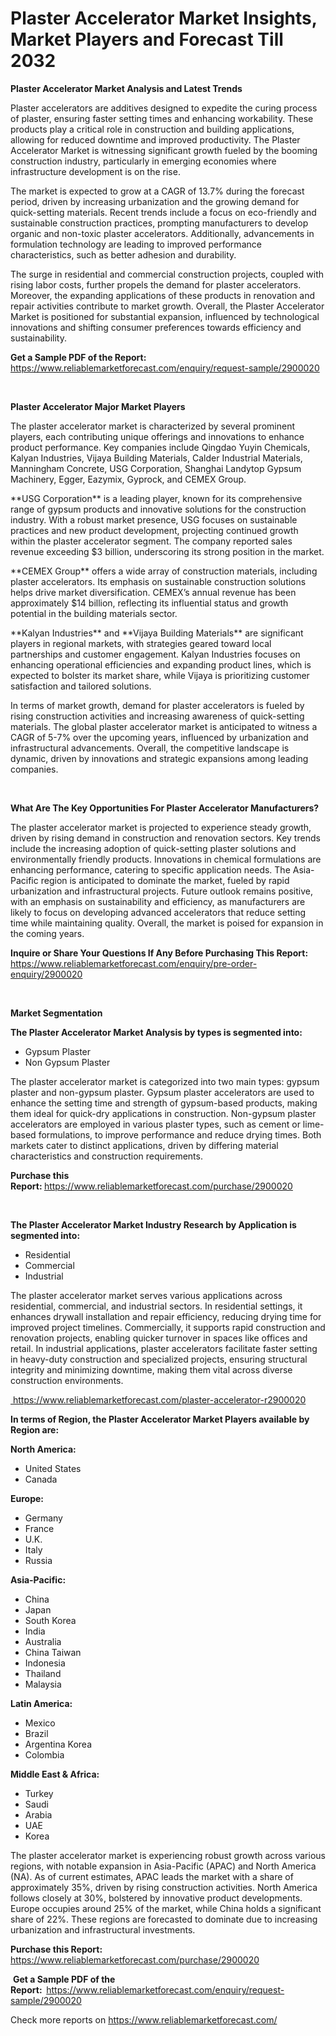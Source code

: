 <p><h1>Plaster Accelerator Market Insights, Market Players and Forecast Till 2032</h1></p><p><strong>Plaster Accelerator Market Analysis and Latest Trends</strong></p>
<p><p>Plaster accelerators are additives designed to expedite the curing process of plaster, ensuring faster setting times and enhancing workability. These products play a critical role in construction and building applications, allowing for reduced downtime and improved productivity. The Plaster Accelerator Market is witnessing significant growth fueled by the booming construction industry, particularly in emerging economies where infrastructure development is on the rise.</p><p>The market is expected to grow at a CAGR of 13.7% during the forecast period, driven by increasing urbanization and the growing demand for quick-setting materials. Recent trends include a focus on eco-friendly and sustainable construction practices, prompting manufacturers to develop organic and non-toxic plaster accelerators. Additionally, advancements in formulation technology are leading to improved performance characteristics, such as better adhesion and durability.</p><p>The surge in residential and commercial construction projects, coupled with rising labor costs, further propels the demand for plaster accelerators. Moreover, the expanding applications of these products in renovation and repair activities contribute to market growth. Overall, the Plaster Accelerator Market is positioned for substantial expansion, influenced by technological innovations and shifting consumer preferences towards efficiency and sustainability.</p></p>
<p><strong>Get a Sample PDF of the Report:&nbsp;</strong> <a href="https://www.reliablemarketforecast.com/enquiry/request-sample/2900020?utm_campaign=3130&utm_medium=2&utm_source=Github&utm_content=ia&utm_term=16032025&utm_id=plaster-accelerator">https://www.reliablemarketforecast.com/enquiry/request-sample/2900020</a></p>
<p>&nbsp;</p>
<p><strong>Plaster Accelerator Major Market Players</strong></p>
<p><p>The plaster accelerator market is characterized by several prominent players, each contributing unique offerings and innovations to enhance product performance. Key companies include Qingdao Yuyin Chemicals, Kalyan Industries, Vijaya Building Materials, Calder Industrial Materials, Manningham Concrete, USG Corporation, Shanghai Landytop Gypsum Machinery, Egger, Eazymix, Gyprock, and CEMEX Group.</p><p>**USG Corporation** is a leading player, known for its comprehensive range of gypsum products and innovative solutions for the construction industry. With a robust market presence, USG focuses on sustainable practices and new product development, projecting continued growth within the plaster accelerator segment. The company reported sales revenue exceeding $3 billion, underscoring its strong position in the market.</p><p>**CEMEX Group** offers a wide array of construction materials, including plaster accelerators. Its emphasis on sustainable construction solutions helps drive market diversification. CEMEX’s annual revenue has been approximately $14 billion, reflecting its influential status and growth potential in the building materials sector.</p><p>**Kalyan Industries** and **Vijaya Building Materials** are significant players in regional markets, with strategies geared toward local partnerships and customer engagement. Kalyan Industries focuses on enhancing operational efficiencies and expanding product lines, which is expected to bolster its market share, while Vijaya is prioritizing customer satisfaction and tailored solutions.</p><p>In terms of market growth, demand for plaster accelerators is fueled by rising construction activities and increasing awareness of quick-setting materials. The global plaster accelerator market is anticipated to witness a CAGR of 5-7% over the upcoming years, influenced by urbanization and infrastructural advancements. Overall, the competitive landscape is dynamic, driven by innovations and strategic expansions among leading companies.</p></p>
<p>&nbsp;</p>
<p><strong>What Are The Key Opportunities For Plaster Accelerator Manufacturers?</strong></p>
<p><p>The plaster accelerator market is projected to experience steady growth, driven by rising demand in construction and renovation sectors. Key trends include the increasing adoption of quick-setting plaster solutions and environmentally friendly products. Innovations in chemical formulations are enhancing performance, catering to specific application needs. The Asia-Pacific region is anticipated to dominate the market, fueled by rapid urbanization and infrastructural projects. Future outlook remains positive, with an emphasis on sustainability and efficiency, as manufacturers are likely to focus on developing advanced accelerators that reduce setting time while maintaining quality. Overall, the market is poised for expansion in the coming years.</p></p>
<p><strong>Inquire or Share Your Questions If Any Before Purchasing This Report:</strong> <a href="https://www.reliablemarketforecast.com/enquiry/pre-order-enquiry/2900020?utm_campaign=3130&utm_medium=2&utm_source=Github&utm_content=ia&utm_term=16032025&utm_id=plaster-accelerator">https://www.reliablemarketforecast.com/enquiry/pre-order-enquiry/2900020</a></p>
<p>&nbsp;</p>
<p><strong>Market Segmentation</strong></p>
<p><strong>The Plaster Accelerator Market Analysis by types is segmented into:</strong></p>
<p><ul><li>Gypsum Plaster</li><li>Non Gypsum Plaster</li></ul></p>
<p><p>The plaster accelerator market is categorized into two main types: gypsum plaster and non-gypsum plaster. Gypsum plaster accelerators are used to enhance the setting time and strength of gypsum-based products, making them ideal for quick-dry applications in construction. Non-gypsum plaster accelerators are employed in various plaster types, such as cement or lime-based formulations, to improve performance and reduce drying times. Both markets cater to distinct applications, driven by differing material characteristics and construction requirements.</p></p>
<p><strong>Purchase this Report:&nbsp;</strong><a href="https://www.reliablemarketforecast.com/purchase/2900020?utm_campaign=3130&utm_medium=2&utm_source=Github&utm_content=ia&utm_term=16032025&utm_id=plaster-accelerator">https://www.reliablemarketforecast.com/purchase/2900020</a></p>
<p>&nbsp;</p>
<p><strong>The Plaster Accelerator Market Industry Research by Application is segmented into:</strong></p>
<p><ul><li>Residential</li><li>Commercial</li><li>Industrial</li></ul></p>
<p><p>The plaster accelerator market serves various applications across residential, commercial, and industrial sectors. In residential settings, it enhances drywall installation and repair efficiency, reducing drying time for improved project timelines. Commercially, it supports rapid construction and renovation projects, enabling quicker turnover in spaces like offices and retail. In industrial applications, plaster accelerators facilitate faster setting in heavy-duty construction and specialized projects, ensuring structural integrity and minimizing downtime, making them vital across diverse construction environments.</p></p>
<p><a href="https://www.reliablemarketforecast.com/plaster-accelerator-r2900020?utm_campaign=3130&utm_medium=2&utm_source=Github&utm_content=ia&utm_term=16032025&utm_id=plaster-accelerator">&nbsp;https://www.reliablemarketforecast.com/plaster-accelerator-r2900020</a></p>
<p><strong>In terms of Region, the Plaster Accelerator Market Players available by Region are:</strong></p>
<p>
    <p> <strong> North America: </strong>
        <ul>
            <li>United States</li>
            <li>Canada</li>
        </ul>
        </p> 
    <p> <strong> Europe: </strong>
        <ul>
            <li>Germany</li>
            <li>France</li>
            <li>U.K.</li>
            <li>Italy</li>
            <li>Russia</li>
        </ul>
        </p> 
    <p> <strong> Asia-Pacific: </strong>
        <ul>
            <li>China</li>
            <li>Japan</li>
            <li>South Korea</li>
            <li>India</li>
            <li>Australia</li>
            <li>China Taiwan</li>
            <li>Indonesia</li>
            <li>Thailand</li>
            <li>Malaysia</li>
        </ul>
        </p> 
    <p> <strong> Latin America: </strong>
        <ul>
            <li>Mexico</li>
            <li>Brazil</li>
            <li>Argentina Korea</li>
            <li>Colombia</li>
        </ul>
        </p> 
    <p> <strong> Middle East & Africa: </strong>
        <ul>
            <li>Turkey</li>
            <li>Saudi</li>
            <li>Arabia</li>
            <li>UAE</li>
            <li>Korea</li>
        </ul>
    </p>
    </p>
<p><p>The plaster accelerator market is experiencing robust growth across various regions, with notable expansion in Asia-Pacific (APAC) and North America (NA). As of current estimates, APAC leads the market with a share of approximately 35%, driven by rising construction activities. North America follows closely at 30%, bolstered by innovative product developments. Europe occupies around 25% of the market, while China holds a significant share of 22%. These regions are forecasted to dominate due to increasing urbanization and infrastructural investments.</p></p>
<p><strong>Purchase this Report: </strong><a href="https://www.reliablemarketforecast.com/purchase/2900020?utm_campaign=3130&utm_medium=2&utm_source=Github&utm_content=ia&utm_term=16032025&utm_id=plaster-accelerator">https://www.reliablemarketforecast.com/purchase/2900020</a></p>
<p>&nbsp;<strong>Get a Sample PDF of the Report:&nbsp;&nbsp;</strong><a href="https://www.reliablemarketforecast.com/enquiry/request-sample/2900020?utm_campaign=3130&utm_medium=2&utm_source=Github&utm_content=ia&utm_term=16032025&utm_id=plaster-accelerator">https://www.reliablemarketforecast.com/enquiry/request-sample/2900020</a></p>
<p><strong></strong></p>
<p>Check more reports on <a href="https://www.reliablemarketforecast.com/?utm_campaign=3130&utm_medium=2&utm_source=Github&utm_content=ia&utm_term=16032025&utm_id=plaster-accelerator">https://www.reliablemarketforecast.com/</a></p>